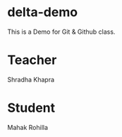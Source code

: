 # delta-demo
This is a Demo for Git &amp; Github class.

# Teacher
Shradha Khapra

# Student
Mahak Rohilla